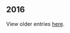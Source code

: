2016
----

View older entries [here](https://github.com/Windower/Issues/blob/master/ChangeLog%202016.md).
